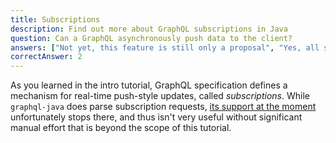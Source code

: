 ```yaml
---
title: Subscriptions
description: Find out more about GraphQL subscriptions in Java
question: Can a GraphQL asynchronously push data to the client?
answers: ["Not yet, this feature is still only a proposal", "Yes, all servers and clients are required to support this feature", "Yes, but not all servers and clients support it", "No"]
correctAnswer: 2
---
```


As you learned in the intro tutorial, GraphQL specification defines a mechanism for real-time push-style updates, called *subscriptions*. While `graphql-java` does parse subscription requests, [its support at the moment](https://github.com/graphql-java/graphql-java/pull/358) unfortunately stops there, and thus isn't very useful without significant manual effort that is beyond the scope of this tutorial.